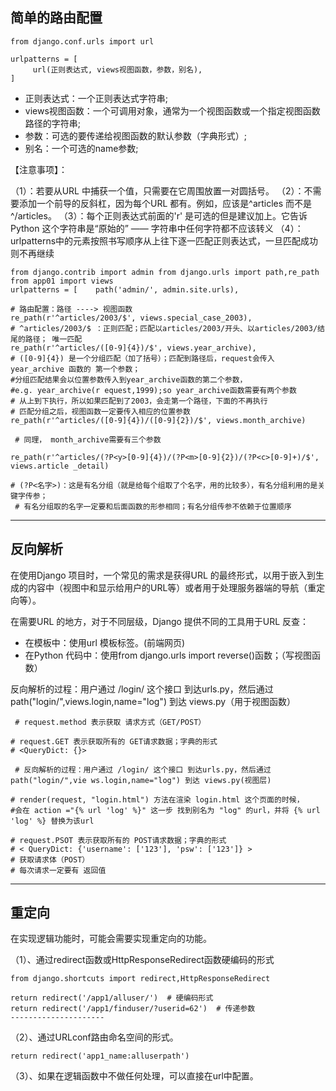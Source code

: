 ## 简单的路由配置

```
from django.conf.urls import url

urlpatterns = [
     url(正则表达式, views视图函数，参数，别名),
]
```
- 正则表达式：一个正则表达式字符串;
- views视图函数：一个可调用对象，通常为一个视图函数或一个指定视图函数路径的字符串;
- 参数：可选的要传递给视图函数的默认参数（字典形式）;
- 别名：一个可选的name参数;

【注意事项】：

（1）：若要从URL 中捕获一个值，只需要在它周围放置一对圆括号。
（2）：不需要添加一个前导的反斜杠，因为每个URL 都有。例如，应该是^articles 而不是 ^/articles。
（3）：每个正则表达式前面的'r' 是可选的但是建议加上。它告诉Python 这个字符串是“原始的” —— 字符串中任何字符都不应该转义
（4）：urlpatterns中的元素按照书写顺序从上往下逐一匹配正则表达式，一旦匹配成功则不再继续



```
from django.contrib import admin from django.urls import path,re_path
from app01 import views
urlpatterns = [    path('admin/', admin.site.urls),

# 路由配置：路径 ----> 视图函数    
re_path(r'^articles/2003/$', views.special_case_2003),    
# ^articles/2003/$ ：正则匹配；匹配以articles/2003/开头、以articles/2003/结尾的路径； 唯一匹配
re_path(r'^articles/([0-9]{4})/$', views.year_archive),    
# ([0-9]{4}) 是一个分组匹配（加了括号）；匹配到路径后，request会传入 year_archive 函数的 第一个参数；
#分组匹配结果会以位置参数传入到year_archive函数的第二个参数， 
#e.g. year_archive(r equest,1999);so year_archive函数需要有两个参数    
# 从上到下执行，所以如果匹配到了2003，会走第一个路径，下面的不再执行    
# 匹配分组之后，视图函数一定要传入相应的位置参数
re_path(r'^articles/([0-9]{4})/([0-9]{2})/$', views.month_archive)

 # 同理， month_archive需要有三个参数

re_path(r'^articles/(?P<y>[0-9]{4})/(?P<m>[0-9]{2})/(?P<c>[0-9]+)/$', views.article _detail)
 
# (?P<名字>)：这是有名分组（就是给每个组取了个名字，用的比较多），有名分组利用的是关键字传参；   
 # 有名分组取的名字一定要和后面函数的形参相同；有名分组传参不依赖于位置顺序 
```
---

##  反向解析
在使用Django 项目时，一个常见的需求是获得URL 的最终形式，以用于嵌入到生成的内容中（视图中和显示给用户的URL等）或者用于处理服务器端的导航（重定向等）。

在需要URL 的地方，对于不同层级，Django 提供不同的工具用于URL 反查：

- 在模板中：使用url 模板标签。(前端网页)
- 在Python 代码中：使用from django.urls import reverse()函数；（写视图函数）

 反向解析的过程：用户通过 /login/ 这个接口 到达urls.py，然后通过 path("login/",views.login,name="log") 到达 views.py（用于视图函数）
```
 # request.method 表示获取 请求方式（GET/POST）

# request.GET 表示获取所有的 GET请求数据；字典的形式        
# <QueryDict: {}>        

 # 反向解析的过程：用户通过 /login/ 这个接口 到达urls.py，然后通过 path("login/",vie ws.login,name="log") 到达 views.py(视图层)     
   
# render(request, "login.html") 方法在渲染 login.html 这个页面的时候，
#会在 action ="{% url 'log' %}" 这一步 找到别名为 "log" 的url，并将 {% url 'log' %} 替换为该url        

# request.PSOT 表示获取所有的 POST请求数据；字典的形式        
# < QueryDict: {'username': ['123'], 'psw': ['123']} >
# 获取请求体（POST）                 
# 每次请求一定要有 返回值     
```
---

##  重定向
在实现逻辑功能时，可能会需要实现重定向的功能。

（1）、通过redirect函数或HttpResponseRedirect函数硬编码的形式
```
from django.shortcuts import redirect,HttpResponseRedirect

return redirect('/app1/alluser/')  # 硬编码形式
return redirect('/app1/finduser/?userid=62')  # 传递参数
--------------------- 
```
（2）、通过URLconf路由命名空间的形式。

```
return redirect('app1_name:alluserpath')
```
（3）、如果在逻辑函数中不做任何处理，可以直接在url中配置。








